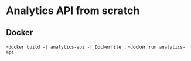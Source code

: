 # Analytics API from scratch


## Docker

-`docker build -t analytics-api -f Dockerfile .`
-`docker run analytics-api`